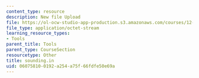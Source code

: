 ```yaml
---
content_type: resource
description: New file Upload
file: https://ol-ocw-studio-app-production.s3.amazonaws.com/courses/12-811-tropical-meteorology-spring-2011/060758100192a254a75f66fdfe50e69a_sounding.in
file_type: application/octet-stream
learning_resource_types:
- Tools
parent_title: Tools
parent_type: CourseSection
resourcetype: Other
title: sounding.in
uid: 06075810-0192-a254-a75f-66fdfe50e69a
---
```

